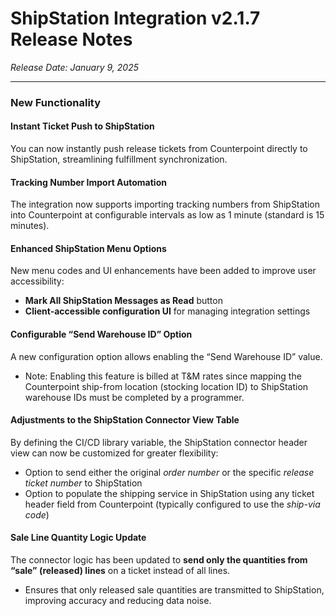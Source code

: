 # ShipStation Integration v2.1.7 Release Notes

_Release Date: January 9, 2025_

---

### New Functionality

#### Instant Ticket Push to ShipStation
You can now instantly push release tickets from Counterpoint directly to ShipStation, streamlining fulfillment synchronization.

#### Tracking Number Import Automation
The integration now supports importing tracking numbers from ShipStation into Counterpoint at configurable intervals as low as 1 minute (standard is 15 minutes).

#### Enhanced ShipStation Menu Options
New menu codes and UI enhancements have been added to improve user accessibility:

- **Mark All ShipStation Messages as Read** button  
- **Client-accessible configuration UI** for managing integration settings

#### Configurable “Send Warehouse ID” Option
A new configuration option allows enabling the “Send Warehouse ID” value.

- Note: Enabling this feature is billed at T&M rates since mapping the Counterpoint ship-from location (stocking location ID) to ShipStation warehouse IDs must be completed by a programmer.

#### Adjustments to the ShipStation Connector View Table
By defining the CI/CD library variable, the ShipStation connector header view can now be customized for greater flexibility:

- Option to send either the original *order number* or the specific *release ticket number* to ShipStation  
- Option to populate the shipping service in ShipStation using any ticket header field from Counterpoint (typically configured to use the *ship-via code*)

#### Sale Line Quantity Logic Update
The connector logic has been updated to **send only the quantities from “sale” (released) lines** on a ticket instead of all lines.

- Ensures that only released sale quantities are transmitted to ShipStation, improving accuracy and reducing data noise.
